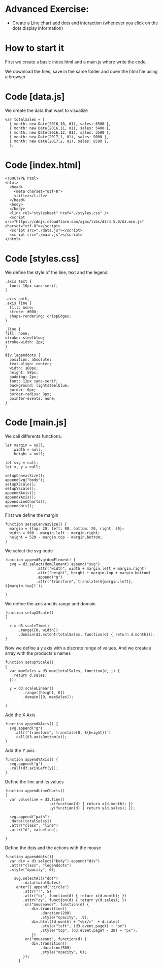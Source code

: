 #   Advanced Exercise:

 * Create a Line chart add dots and interaction (whenever you click on the dots display information)

# How to start it
First we create a basic index.html and a main.js where write the code.

We download the files, save in the same folder and open the html file using a browser.
# Code [data.js]

We create the data that want to visualize
````
var totalSales = [
  { month: new Date(2016,10, 01), sales: 6500 },
  { month: new Date(2016,11, 01), sales: 5400 },
  { month: new Date(2016,12, 01), sales: 3500 },
  { month: new Date(2017,1, 01), sales: 9000 },
  { month: new Date(2017,2, 01), sales: 8500 },
  ];

````

# Code [index.html]


````
<!DOCTYPE html>
<html>
  <head>
    <meta charset="utf-8">
    <title></title>
  </head>
  <body>
  </body>
  <link rel="stylesheet" href="./styles.css" />
  <script src="https://cdnjs.cloudflare.com/ajax/libs/d3/4.5.0/d3.min.js" charset="utf-8"></script>
  <script src="./data.js"></script>
  <script src="./main.js"></script>
</html>
````
# Code [styles.css]
We define the style of the line, text and the legend
````
.axis text {
  font: 10px sans-serif;
}

.axis path,
.axis line {
  fill: none;
  stroke: #000;
  shape-rendering: crispEdges;
}

.line {
fill: none;
stroke: steelblue;
stroke-width: 2px;
}

div.legenddots {
  position: absolute;
  text-align: center;
  width: 160px;
  height: 58px;
  padding: 2px;
  font: 12px sans-serif;
  background: lightsteelblue;
  border: 0px;
  border-radius: 8px;
  pointer-events: none;
}
````
# Code [main.js]

We call differents functions.
````
let margin = null,
    width = null,
    height = null;

let svg = null;
let x, y = null; 

setupCanvasSize();
appendSvg("body");
setupXScale();
setupYScale();
appendXAxis();
appendYAxis();
appendLineCharts();
appenddots();
````
First we define the margin
````
function setupCanvasSize() {
  margin = {top: 20, left: 80, bottom: 20, right: 30};
  width = 960 - margin.left - margin.right;
  height = 520 - margin.top - margin.bottom;
}
````
We select the svg node
````
function appendSvg(domElement) {
  svg = d3.select(domElement).append("svg")
              .attr("width", width + margin.left + margin.right)
              .attr("height", height + margin.top + margin.bottom)
              .append("g")
              .attr("transform",`translate(${margin.left}, ${margin.top})`);

}
````


We define the axis and its range and domain.
````
function setupXScale()
{

  x = d3.scaleTime()
      .range([0, width])
      .domain(d3.extent(totalSales, function(d) { return d.month}));
}
````


Now we define a y axis with a discrete range of values. And we create a array with the products's names
````
function setupYScale()
{
  var maxSales = d3.max(totalSales, function(d, i) {
    return d.sales;
  });

  y = d3.scaleLinear()
        .range([height, 0])
        .domain([0, maxSales]);

}
````
Add the X Axis
````
function appendXAxis() {
  svg.append("g")
    .attr("transform",`translate(0, ${height})`)
    .call(d3.axisBottom(x));
}
````
Add the Y axis
````
function appendYAxis() {
  svg.append("g")
  .call(d3.axisLeft(y));
}
````
Define the line and its values
````
function appendLineCharts()
{
  var valueline = d3.line()
                    .x(function(d) { return x(d.month); })
                    .y(function(d) { return y(d.sales); });

  svg.append("path")
  .data([totalSales])
  .attr("class", "line")
  .attr("d", valueline);

}
````
Define the dots and the actions with the mouse

````
function appenddots(){
  var div = d3.select("body").append("div")	
  .attr("class", "legenddots")				
  .style("opacity", 0);
  
    svg.selectAll("dot")	
        .data(totalSales)			
    .enter().append("circle")								
        .attr("r", 5)		
        .attr("cx", function(d) { return x(d.month); })		 
        .attr("cy", function(d) { return y(d.sales); })		
        .on("mouseover", function(d) {		
            div.transition()		
                .duration(200)		
                .style("opacity", .9);		
            div.html((d.month) + "<br/>"  + d.sales)	
                .style("left", (d3.event.pageX) + "px")		
                .style("top", (d3.event.pageY - 28) + "px");	
            })					
        .on("mouseout", function(d) {		
            div.transition()		
                .duration(500)		
                .style("opacity", 0);	
        });
      }
````